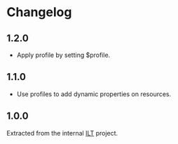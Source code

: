 # Changelog

## 1.2.0

- Apply profile by setting $profile.

## 1.1.0

- Use profiles to add dynamic properties on resources.

## 1.0.0

Extracted from the internal [ILT](http://ilent.nl) project.
